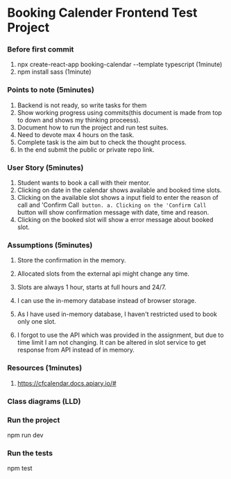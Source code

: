 # Booking Calender Frontend Test Project

### Before first commit
1. npx create-react-app booking-calendar --template typescript (1minute)
2. npm install sass (1minute)

### Points to note (5minutes)
1. Backend is not ready, so write tasks for them
2. Show working progress using commits(this document is made from top to down and shows my thinking proceess).
3. Document how to run the project and run test suites.
4. Need to devote max 4 hours on the task.
5. Complete task is the aim but to check the thought process.
6. In the end submit the public or private repo link.

### User Story (5minutes)
1. Student wants to book a call with their mentor.
2. Clicking on date in the calendar shows available and booked time slots.
3. Clicking on the available slot shows a input field to enter the reason of call and 'Confirm Call` button.
    a. Clicking on the 'Confirm Call` button will show confirmation message with date, time and reason.
4. Clicking on the booked slot will show a error message about booked slot.


### Assumptions (5minutes)
1. Store the confirmation in the memory.
2. Allocated slots from the external api might change any time.
3. Slots are always 1 hour, starts at full hours and 24/7.

4. I can use the in-memory database instead of browser storage.
5. As I have used in-memory database, I haven't restricted used to book only one slot.
6. I forgot to use the API which was provided in the assignment, but due to time limit I am not changing.
    It can be altered in slot service to get response from API instead of in memory.


### Resources (1minutes)
1. https://cfcalendar.docs.apiary.io/#

### Class diagrams (LLD)

### Run the project
npm run dev

### Run the tests
npm test

